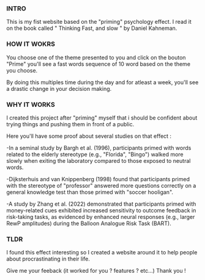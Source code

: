 ### INTRO
This is my fist website based on the "priming" psychology effect.
I read it on the book called " Thinking Fast, and slow " by Daniel Kahneman.

### HOW IT WOKRS
You choose one of the theme presented to you and click on the bouton "Prime"
you'll see a fast words sequence of 10 word based on the theme you choose.

By doing this multiples time during the day and for atleast a week,
you'll see a drastic change in your decision making.

### WHY IT WORKS

I created this project after "priming" myself that i should be confident about trying things and pushing them in front of a public.

Here you'll have some proof about several studies on that effect :

-In a seminal study by Bargh et al. (1996), participants primed with words related to the elderly stereotype (e.g., "Florida", "Bingo") walked more slowly when exiting the laboratory compared to those exposed to neutral words.

-Dijksterhuis and van Knippenberg (1998) found that participants primed with the stereotype of "professor" answered more questions correctly on a general knowledge test than those primed with "soccer hooligan".

-A study by Zhang et al. (2022) demonstrated that participants primed with money-related cues exhibited increased sensitivity to outcome feedback in risk-taking tasks, as evidenced by enhanced neural responses (e.g., larger RewP amplitudes) during the Balloon Analogue Risk Task (BART).

### TLDR
I found  this effect interesting so I created a website around it to help people about procrastinating
in their life.

Give me your feeback (it worked for you ? features ? etc...) Thank you !